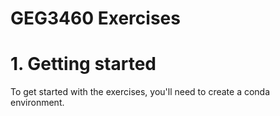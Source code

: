 # GEG3460 Exercises

# 1. Getting started

To get started with the exercises, you'll need to create a conda environment. 
